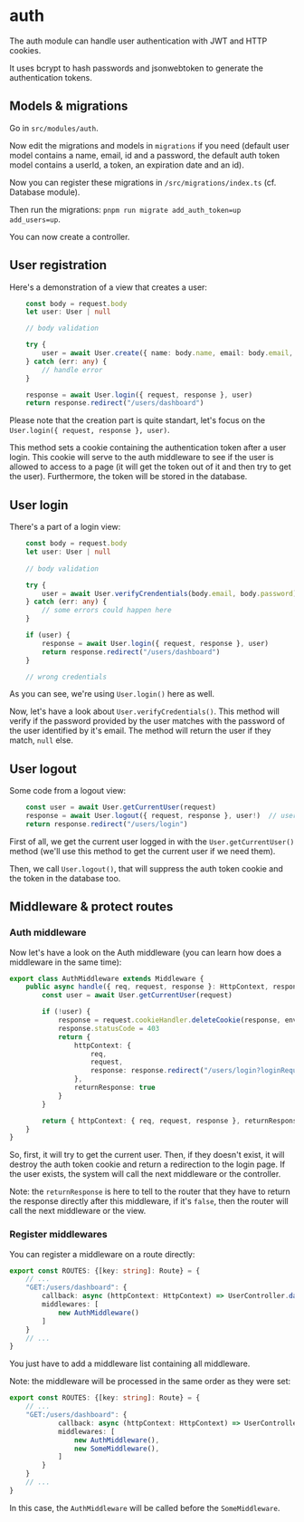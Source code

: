 # auth

The auth module can handle user authentication with JWT and HTTP cookies.

It uses bcrypt to hash passwords and jsonwebtoken to generate the authentication tokens.

## Models & migrations
Go in `src/modules/auth`.

Now edit the migrations and models in `migrations` if you need (default user model contains a name, email, id and a password, the default auth token model contains a userId, a token, an expiration date and an id).

Now you can register these migrations in `/src/migrations/index.ts` (cf. Database module).

Then run the migrations: `pnpm run migrate add_auth_token=up add_users=up`.

You can now create a controller.

## User registration

Here's a demonstration of a view that creates a user:
```ts
    const body = request.body
    let user: User | null

    // body validation

    try {
        user = await User.create({ name: body.name, email: body.email, password: body.password})
    } catch (err: any) {
        // handle error
    }

    response = await User.login({ request, response }, user)
    return response.redirect("/users/dashboard")
```

Please note that the creation part is quite standart, let's focus on the `User.login({ request, response }, user)`.

This method sets a cookie containing the authentication token after a user login. This cookie will serve to the auth middleware to see if the user is allowed to access to a page (it will get the token out of it and then try to get the user). Furthermore, the token will be stored in the database.

## User login

There's a part of a login view:
```ts
    const body = request.body
    let user: User | null
    
    // body validation

    try {
        user = await User.verifyCrendentials(body.email, body.password)
    } catch (err: any) {
        // some errors could happen here
    }

    if (user) {
        response = await User.login({ request, response }, user)
        return response.redirect("/users/dashboard")
    }

    // wrong credentials
```

As you can see, we're using `User.login()` here as well.

Now, let's have a look about `User.verifyCredentials()`. This method will verify if the password provided by the user matches with the password of the user identified by it's email. The method will return the user if they match, `null` else.


## User logout

Some code from a logout view:
```ts
    const user = await User.getCurrentUser(request)
    response = await User.logout({ request, response }, user!)  // user exists in all cases thanks to the middleware
    return response.redirect("/users/login")
```

First of all, we get the current user logged in with the `User.getCurrentUser()` method (we'll use this method to get the current user if we need them).

Then, we call `User.logout()`, that will suppress the auth token cookie and the token in the database too.

## Middleware & protect routes

### Auth middleware

Now let's have a look on the Auth middleware (you can learn how does a middleware in the same time):

```ts
export class AuthMiddleware extends Middleware {
    public async handle({ req, request, response }: HttpContext, response: Response) {
        const user = await User.getCurrentUser(request)

        if (!user) {
            response = request.cookieHandler.deleteCookie(response, env.AUTH_TOKEN_COOKIE_NAME)
            response.statusCode = 403
            return {
                httpContext: {
                    req,
                    request,
                    response: response.redirect("/users/login?loginRequired"),
                },
                returnResponse: true
            }
        }

        return { httpContext: { req, request, response }, returnResponse: false}
    }
}
```

So, first, it will try to get the current user. Then, if they doesn't exist, it will destroy the auth token cookie and return a redirection to the login page. If the user exists, the system will call the next middleware or the controller.

Note: the `returnResponse` is here to tell to the router that they have to return the response directly after this middleware, if it's `false`, then the router will call the next middleware or the view.

### Register middlewares

You can register a middleware on a route directly:

```ts
export const ROUTES: {[key: string]: Route} = {
    // ...
    "GET:/users/dashboard": {
        callback: async (httpContext: HttpContext) => UserController.dashboard(httpContext),
        middlewares: [
            new AuthMiddleware()
        ]
    }
    // ...
}
```

You just have to add a middleware list containing all middleware.

Note: the middleware will be processed in the same order as they were set:

```ts
export const ROUTES: {[key: string]: Route} = {
    // ...
    "GET:/users/dashboard": {
            callback: async (httpContext: HttpContext) => UserController.dashboard(httpContext),
            middlewares: [
                new AuthMiddleware(),
                new SomeMiddleware(),
            ]
        }
    }
    // ...
}
```

In this case, the `AuthMiddleware` will be called before the `SomeMiddleware`.

